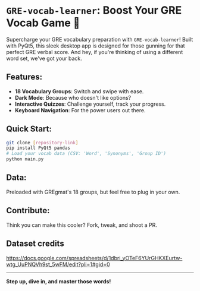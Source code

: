 # `GRE-vocab-learner`: Boost Your GRE Vocab Game 🧠

Supercharge your GRE vocabulary preparation with `GRE-vocab-learner`! Built with PyQt5, this sleek desktop app is designed for those gunning for that perfect GRE verbal score. And hey, if you're thinking of using a different word set, we've got your back.

## Features:

- **18 Vocabulary Groups**: Switch and swipe with ease.
- **Dark Mode**: Because who doesn't like options?
- **Interactive Quizzes**: Challenge yourself, track your progress.
- **Keyboard Navigation**: For the power users out there.

## Quick Start:

```bash
git clone [repository-link]
pip install PyQt5 pandas
# Load your vocab data (CSV: 'Word', 'Synonyms', 'Group ID')
python main.py
```

## Data:

Preloaded with GREgmat's 18 groups, but feel free to plug in your own.

## Contribute:

Think you can make this cooler? Fork, tweak, and shoot a PR.

## Dataset credits
https://docs.google.com/spreadsheets/d/1dbri_yOTeF6YUrGHKXEurtw-wtg_UuPNQVh9st_5wFM/edit?pli=1#gid=0

---

**Step up, dive in, and master those words!**
